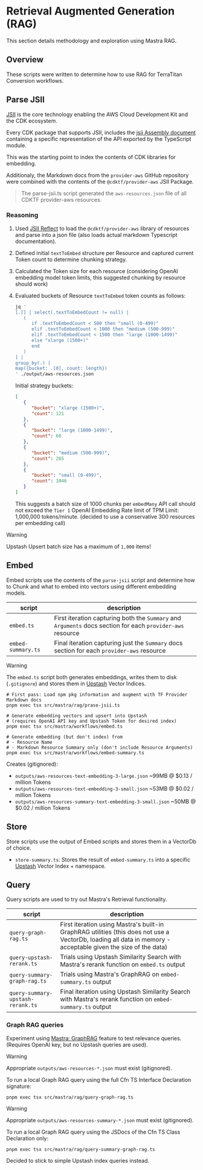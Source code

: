 # Retrieval Augmented Generation (RAG)

This section details methodology and exploration using Mastra RAG.

## Overview

These scripts were written to determine how to use RAG for TerraTitan Conversion workflows.

## Parse JSII

[JSII](https://aws.github.io/jsii/) is the core technology enabling the AWS Cloud Development Kit and the CDK ecosystem.

Every CDK package that supports JSII, includes the [jsii Assembly document](https://aws.github.io/jsii/specification/1-introduction/#concepts) containing a specific representation of the API exported by the TypeScript module.

This was the starting point to index the contents of CDK libraries for embedding.

Additionaly, the Markdown docs from the `provider-aws` GitHub repository were combined with the contents of the `@cdktf/provider-aws` JSII Package.

> The parse-jsii.ts script generated the `aws-resources.json` file of all CDKTF provider-aws resources.

### Reasoning

1. Used [JSII Reflect](https://github.com/aws/jsii/tree/main/packages/jsii-reflect) to load the `@cdktf/provider-aws` library of resources and parse into a json file (also loads actual markdown Typescript documentation).
1. Defined initial `textToEmbed` structure per Resource and captured current Token count to determine chunking strategy.
1. Calculated the Token size for each resource (considering OpenAI embedding model token limits, this suggested chunking by resource should work)
1. Evaluated buckets of Resource `textToEmbed` token counts as follows:

   ```bash
   jq '
   [.[] | select(.textToEmbedCount != null) |
      (
         if .textToEmbedCount < 500 then "small (0-499)"
         elif .textToEmbedCount < 1000 then "medium (500-999)"
         elif .textToEmbedCount < 1500 then "large (1000-1499)"
         else "xlarge (1500+)"
         end
      )
   ] |
   group_by(.) |
   map({bucket: .[0], count: length})
   ' ./output/aws-resources.json
   ```

   Initial strategy buckets:

   ```json
   [
      {
         "bucket": "xlarge (1500+)",
         "count": 121
      },
      {
         "bucket": "large (1000-1499)",
         "count": 66
      },
      {
         "bucket": "medium (500-999)",
         "count": 265
      },
      {
         "bucket": "small (0-499)",
         "count": 1046
      }
   ]
   ```

   This suggests a batch size of 1000 chunks per `embedMany` API call should not exceed the `Tier 1` OpenAI Embedding Rate limit of TPM Limit: 1,000,000 tokens/minute. (decided to use a conservative 300 resources per embedding call)

> [!WARNING]
> Upstash Upsert batch size has a maximum of `1,000` items!

## Embed

Embed scripts use the contents of the `parse-jsii` script and determine how to Chunk and what to embed into vectors using different embedding models.

 | script             | description |
 |--------------------|-------------|
 | `embed.ts`         | First iteration capturing both the `Summary` and `Arguments` docs section for each `provider-aws` resource |
 | `embed-summary.ts` | Final iteration capturing just the `Summary` docs section for each `provider-aws` resource |

 > [!WARNING]
 > The `embed.ts` script both generates embeddings, writes them to disk (`.gitignore`) and stores them in [Upstash](https://upstash.com/) Vector Indices.


```console
# First pass: Load npm pkg information and augment with TF Provider Markdown docs
pnpm exec tsx src/mastra/rag/prase-jsii.ts

# Generate embedding vectors and upsert into Upstash
# (requires OpenAI API key and Upstash Token for desired index)
pnpm exec tsx src/mastra/workflows/embed.ts

# Generate embedding (but don't index) from
# - Resource Name
# - Markdown Resource Summary only (don't include Resource Arguments)
pnpm exec tsx src/mastra/workflows/embed-summary.ts
```

Creates (gitignored):

- `outputs/aws-resources-text-embedding-3-large.json` ~99MB @ $0.13 / million Tokens
- `outputs/aws-resources-text-embedding-3-small.json` ~53MB @ $0.02 / million Tokens
- `outputs/aws-resources-summary-text-embedding-3-small.json` ~50MB @ $0.02 / million Tokens

## Store

 Store scripts use the output of Embed scripts and stores them in a VectorDb of choice.

 - `store-summary.ts`: Stores the result of `embed-summary.ts` into a specific [Upstash](https://upstash.com/) Vector Index + namespace.

## Query

Query scripts are used to try out Mastra's Retrieval functionality.


 | script                            | description |
 |-----------------------------------|-------------|
 | `query-graph-rag.ts`              | First iteration using Mastra's built-in GraphRAG utilities (this does not use a VectorDb, loading all data in memory - acceptable given the size of the data) |
 | `query-upstash-rerank.ts`         | Trials using Upstash Similarity Search with Mastra's rerank function on `embed.ts` output |
 | `query-summary-graph-rag.ts`      | Trials using Mastra's GraphRAG on `embed-summary.ts` output |
 | `query-summary-upstash-rerank.ts` | Final iteration using Upstash Similarity Search with Mastra's rerank function on `embed-summary.ts` output |


### Graph RAG queries

Experiment using [Mastra: GraphRAG](https://mastra.ai/docs/reference/rag/graph-rag) feature to test relevance queries. (Requires OpenAI key, but no Upstash queries are used).

> [!WARNING]
> Appropriate `outputs/aws-resources-*.json` must exist (gitignored).

To run a local Graph RAG query using the full Cfn TS Interface Declaration signature:

```console
pnpm exec tsx src/mastra/rag/query-graph-rag.ts
```

> [!WARNING]
> Appropriate `outputs/aws-resources-summary-*.json` must exist (gitignored).

To run a local Graph RAG query using the JSDocs of the Cfn TS Class Declaration only:

```console
pnpm exec tsx src/mastra/rag/query-summary-graph-rag.ts
```

Decided to stick to simple Upstash index queries instead.
